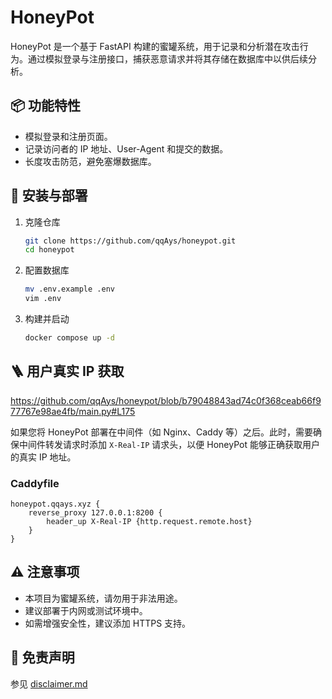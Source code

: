 # HoneyPot

HoneyPot 是一个基于 FastAPI 构建的蜜罐系统，用于记录和分析潜在攻击行为。通过模拟登录与注册接口，捕获恶意请求并将其存储在数据库中以供后续分析。

## 📦 功能特性

 - 模拟登录和注册页面。
 - 记录访问者的 IP 地址、User-Agent 和提交的数据。
 - 长度攻击防范，避免塞爆数据库。

## 🔧 安装与部署

1. 克隆仓库
   ```bash
   git clone https://github.com/qqAys/honeypot.git
   cd honeypot
   ```

2. 配置数据库

   ```bash
   mv .env.example .env
   vim .env
   ```

3. 构建并启动

   ```bash
   docker compose up -d
   ```

## 🪜 用户真实 IP 获取

https://github.com/qqAys/honeypot/blob/b79048843ad74c0f368ceab66f977767e98ae4fb/main.py#L175

如果您将 HoneyPot 部署在中间件（如 Nginx、Caddy 等）之后。此时，需要确保中间件转发请求时添加 `X-Real-IP` 请求头，以便 HoneyPot 能够正确获取用户的真实 IP 地址。

### Caddyfile

```Caddyfile
honeypot.qqays.xyz {
    reverse_proxy 127.0.0.1:8200 {
        header_up X-Real-IP {http.request.remote.host}
    }
}
```

## ⚠️ 注意事项

 - 本项目为蜜罐系统，请勿用于非法用途。
 - 建议部署于内网或测试环境中。
 - 如需增强安全性，建议添加 HTTPS 支持。

## 👮 免责声明

参见 [disclaimer.md](./disclaimer.md)
